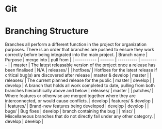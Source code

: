 # Git

# Branching Structure
Branches all perform a different function in the project for organization purposes.
There is an order that branches are pushed to ensure they work correctly before being integrated into the main project.
| Branch name | Purpose | merge into | pull from |
| ----------- | ------- | ---------- | --------- |
| master | The latest releasable version of the project once a release has been finalised | N/A | releases/ |
| hotfixes/ | Hotfixes for the latest release if critical bug(s) are discovered after release | master & develop | master |
| releases/ | The current planned release for the public | master | develop |
| develop | A branch that holds all work completed to date, pulling from both branches hierarchically above and below | releases/ | master |
| patches/ | Where features or otherwise are merged together where they are interconnected, or would cause conflicts. | develop | features/ & develop |  
| features/ | Brand-new features being developed | develop | develop |
| bugs/ | Bug fixes | develop | branch containing the bug |
| misc/ | Miscellaneous branches that do not directly fall under any other category. | develop | develop | 